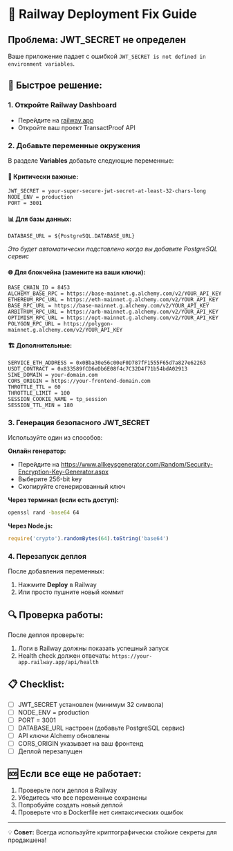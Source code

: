 # 🚨 Railway Deployment Fix Guide

## Проблема: JWT_SECRET не определен

Ваше приложение падает с ошибкой `JWT_SECRET is not defined in environment variables`.

## 🔧 Быстрое решение:

### 1. Откройте Railway Dashboard
- Перейдите на [railway.app](https://railway.app)
- Откройте ваш проект TransactProof API

### 2. Добавьте переменные окружения
В разделе **Variables** добавьте следующие переменные:

#### 🔑 Критически важные:
```
JWT_SECRET = your-super-secure-jwt-secret-at-least-32-chars-long
NODE_ENV = production
PORT = 3001
```

#### 📊 Для базы данных:
```
DATABASE_URL = ${PostgreSQL.DATABASE_URL}
```
*Это будет автоматически подставлено когда вы добавите PostgreSQL сервис*

#### 🌐 Для блокчейна (замените на ваши ключи):
```
BASE_CHAIN_ID = 8453
ALCHEMY_BASE_RPC = https://base-mainnet.g.alchemy.com/v2/YOUR_API_KEY
ETHEREUM_RPC_URL = https://eth-mainnet.g.alchemy.com/v2/YOUR_API_KEY
BASE_RPC_URL = https://base-mainnet.g.alchemy.com/v2/YOUR_API_KEY
ARBITRUM_RPC_URL = https://arb-mainnet.g.alchemy.com/v2/YOUR_API_KEY
OPTIMISM_RPC_URL = https://opt-mainnet.g.alchemy.com/v2/YOUR_API_KEY
POLYGON_RPC_URL = https://polygon-mainnet.g.alchemy.com/v2/YOUR_API_KEY
```

#### 🏗️ Дополнительные:
```
SERVICE_ETH_ADDRESS = 0x0Bba30e56c00eF0D787fF1555F65d7a827e62263
USDT_CONTRACT = 0x833589fCD6eDb6E08f4c7C32D4f71b54bdA02913
SIWE_DOMAIN = your-domain.com
CORS_ORIGIN = https://your-frontend-domain.com
THROTTLE_TTL = 60
THROTTLE_LIMIT = 100
SESSION_COOKIE_NAME = tp_session
SESSION_TTL_MIN = 180
```

### 3. Генерация безопасного JWT_SECRET
Используйте один из способов:

**Онлайн генератор:**
- Перейдите на https://www.allkeysgenerator.com/Random/Security-Encryption-Key-Generator.aspx
- Выберите 256-bit key
- Скопируйте сгенерированный ключ

**Через терминал (если есть доступ):**
```bash
openssl rand -base64 64
```

**Через Node.js:**
```javascript
require('crypto').randomBytes(64).toString('base64')
```

### 4. Перезапуск деплоя
После добавления переменных:
1. Нажмите **Deploy** в Railway
2. Или просто пушните новый коммит

## 🔍 Проверка работы:

После деплоя проверьте:
1. Логи в Railway должны показать успешный запуск
2. Health check должен отвечать: `https://your-app.railway.app/api/health`

## 📋 Checklist:

- [ ] JWT_SECRET установлен (минимум 32 символа)
- [ ] NODE_ENV = production
- [ ] PORT = 3001
- [ ] DATABASE_URL настроен (добавьте PostgreSQL сервис)
- [ ] API ключи Alchemy обновлены
- [ ] CORS_ORIGIN указывает на ваш фронтенд
- [ ] Деплой перезапущен

## 🆘 Если все еще не работает:

1. Проверьте логи деплоя в Railway
2. Убедитесь что все переменные сохранены
3. Попробуйте создать новый деплой
4. Проверьте что в Dockerfile нет синтаксических ошибок

---

💡 **Совет:** Всегда используйте криптографически стойкие секреты для продакшена!
